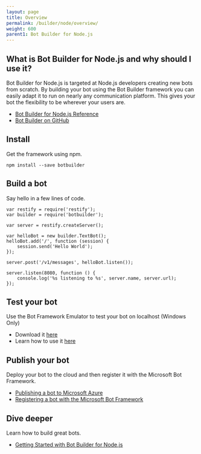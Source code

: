 ```yaml
---
layout: page
title: Overview
permalink: /builder/node/overview/
weight: 600
parent1: Bot Builder for Node.js
---
```


## What is Bot Builder for Node.js and why should I use it?
Bot Builder for Node.js is targeted at Node.js developers creating new bots from scratch. By building your bot using the Bot Builder framework you can easily adapt it to run on nearly any communication platform. This gives your bot the flexibility to be wherever your users are.

* [Bot Builder for Node.js Reference](/sdkreference/nodejs/modules/_botbuilder_d_.html)
* [Bot Builder on GitHub](https://github.com/Microsoft/BotBuilder)

## Install
Get the framework using npm.

    npm install --save botbuilder

## Build a bot
Say hello in a few lines of code.
 
    var restify = require('restify');
    var builder = require('botbuilder');
    
    var server = restify.createServer();

    var helloBot = new builder.TextBot();
    helloBot.add('/', function (session) {
        session.send('Hello World');
    });

    server.post('/v1/messages', helloBot.listen());

    server.listen(8080, function () {
        console.log('%s listening to %s', server.name, server.url); 
    });

## Test your bot
Use the Bot Framework Emulator to test your bot on localhost (Windows Only)

* Download it [here](http://download.botframework.com/botconnector/tools/emulator/)
* Learn how to use it [here](/botframework/bot-framework-emulator/)

## Publish your bot
Deploy your bot to the cloud and then register it with the Microsoft Bot Framework.

* [Publishing a bot to Microsoft Azure](/connector/getstarted/#publishing-your-bot-application-to-microsoft-azure)
* [Registering a bot with the Microsoft Bot Framework](/connector/getstarted/#registering-your-bot-with-the-microsoft-bot-framework)

## Dive deeper
Learn how to build great bots.

* [Getting Started with Bot Builder for Node.js](/builder/node/getstarted)
